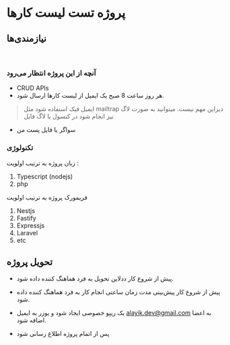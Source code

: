 # پروژه تست لیست کار‌ها


## نیازمندی‌ها
<br/>

### آنچه از این پروژه انتظار می‌رود
- CRUD APIs
- هر روز ساعت 8 صبح یک ایمیل از لیست کارها ارسال شود.
> ایمیل فیک استفاده شود مثل mailtrap
> دیزاین مهم نیست.
> میتوانید به صورت لاگ نیز انجام شود در کنسول یا لاگ فایل

- سواگر یا فایل پست من

### تکنولوژی
زبان پروژه به ترتیب اولویت :

1. Typescript (nodejs)
2. php

فریمورک پروژه به ترتیب اولویت

1. Nestjs
2. Fastify
2. Expressjs
3. Laravel
4. etc




## تحویل پروژه

- پیش از شروع کار ددلاین تحویل به فرد هماهنگ کننده داده شود.
- پیش از شروع کار پیش‌بینی مدت زمان ساعتی انجام کار به فرد هماهنگ کننده داده شود.

- یک ریپو خصوصی ایجاد شود و یوزر به ایمیل alayik.dev@gmail.com به اعضا اضافه شود.

- پس از اتمام پروژه اطلاع رسانی شود

